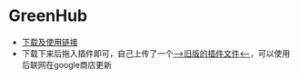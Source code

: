 # GreenHub
- [下载及使用链接](https://github.com/pablocc1979/Green-Hub-Proxy)
- 下载下来后拖入插件即可，自己上传了一个[-->旧版的插件文件<--](/Utils/Attachment)，可以使用后联网在google商店更新